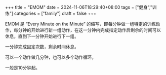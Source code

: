 +++
title = "EMOM"
date = 2024-11-06T18:29:40+08:00
tags = ["健身","训练"]
categories = ["family"]
draft = false
+++

EMOM 是 “Every Minute on the Minute” 的缩写，即每分钟做一组特定的训练动作，每分钟的开始进行新一组动作，在这一分钟内完成指定动作后剩余的时间可以休息，直到下一分钟开始进行下一组。

一分钟完成固定次数，剩余时间休息。

可以一个动作做几分钟，也可以多个动作循环。

一般是10分钟起。
